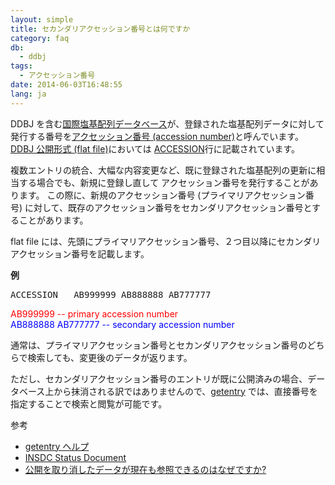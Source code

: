 ```yaml
---
layout: simple
title: セカンダリアクセッション番号とは何ですか
category: faq
db:
  - ddbj
tags: 
  - アクセッション番号
date: 2014-06-03T16:48:55
lang: ja
---
```


DDBJ を含む[国際塩基配列データベース](/insdc/index.html)が、登録された塩基配列データに対して発行する番号を[アクセッション番号 (accession number)](/insdc/accessions.html)と呼んでいます。    
[DDBJ 公開形式 (flat file)](/ddbj/flat-file.html)においては [ACCESSION](/ddbj/flat-file.html#AccessionB)行に記載されています。

複数エントリの統合、大幅な内容変更など、既に登録された塩基配列の更新に相当する場合でも、新規に登録し直して アクセッション番号を発行することがあります。 この際に、新規のアクセッション番号 (プライマリアクセッション番号) に対して、既存のアクセッション番号をセカンダリアクセッション番号とすることがあります。

flat file には、先頭にプライマリアクセッション番号、２つ目以降にセカンダリアクセッション番号を記載します。

**例**

<pre class="flatfile">ACCESSION   <span style="border-bottom:solid 3px #ff0000;">AB999999</span> <span style="border-bottom:solid 3px #0000ff;">AB888888</span> <span style="border-bottom:solid 3px #0000ff;">AB777777</span></pre>

<span style="color: #ff0000">AB999999 -- primary accession number</span>    
<span style="color: #0000ff">AB888888 AB777777 -- secondary accession number</span>

通常は、プライマリアクセッション番号とセカンダリアクセッション番号のどちらで検索しても、変更後のデータが返ります。

ただし、セカンダリアクセッション番号のエントリが既に公開済みの場合、データベース上から抹消される訳ではありませんので、[getentry](https://getentry.ddbj.nig.ac.jp/top-j.html) では、直接番号を指定することで検索と閲覧が可能です。

参考
- [getentry ヘルプ](/services/getentry.html)
- [INSDC Status Document](https://www.insdc.org/submitting-standards/insdc-status-document/)
- [公開を取り消したデータが現在も参照できるのはなぜですか?](/faq/ja/why-retracted-data-available.html)

